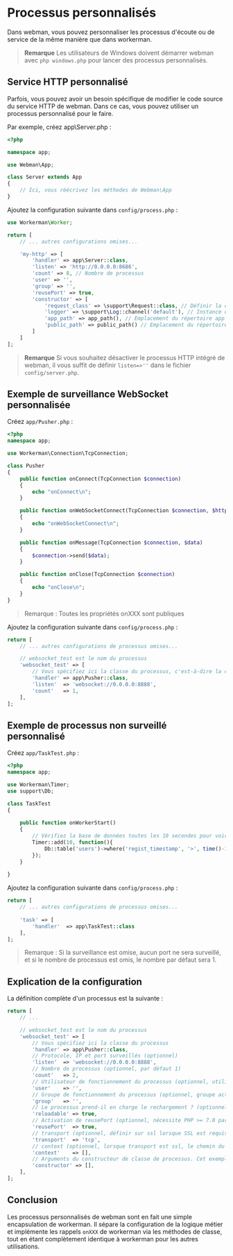 # Processus personnalisés

Dans webman, vous pouvez personnaliser les processus d'écoute ou de service de la même manière que dans workerman.

> **Remarque**
> Les utilisateurs de Windows doivent démarrer webman avec `php windows.php` pour lancer des processus personnalisés.

## Service HTTP personnalisé
Parfois, vous pouvez avoir un besoin spécifique de modifier le code source du service HTTP de webman. Dans ce cas, vous pouvez utiliser un processus personnalisé pour le faire.

Par exemple, créez app\Server.php :

```php
<?php

namespace app;

use Webman\App;

class Server extends App
{
    // Ici, vous réécrivez les méthodes de Webman\App
}
```

Ajoutez la configuration suivante dans `config/process.php` :

```php
use Workerman\Worker;

return [
    // ... autres configurations omises...

    'my-http' => [
        'handler' => app\Server::class,
        'listen' => 'http://0.0.0.0:8686',
        'count' => 8, // Nombre de processus
        'user' => '',
        'group' => '',
        'reusePort' => true,
        'constructor' => [
            'request_class' => \support\Request::class, // Définir la classe de requête
            'logger' => \support\Log::channel('default'), // Instance de journalisation
            'app_path' => app_path(), // Emplacement du répertoire app
            'public_path' => public_path() // Emplacement du répertoire public
        ]
    ]
];
```

> **Remarque**
> Si vous souhaitez désactiver le processus HTTP intégré de webman, il vous suffit de définir `listen=>''` dans le fichier `config/server.php`.

## Exemple de surveillance WebSocket personnalisée
Créez `app/Pusher.php` :

```php
<?php
namespace app;

use Workerman\Connection\TcpConnection;

class Pusher
{
    public function onConnect(TcpConnection $connection)
    {
        echo "onConnect\n";
    }

    public function onWebSocketConnect(TcpConnection $connection, $http_buffer)
    {
        echo "onWebSocketConnect\n";
    }

    public function onMessage(TcpConnection $connection, $data)
    {
        $connection->send($data);
    }

    public function onClose(TcpConnection $connection)
    {
        echo "onClose\n";
    }
}
```
> Remarque : Toutes les propriétés onXXX sont publiques

Ajoutez la configuration suivante dans `config/process.php` :

```php
return [
    // ... autres configurations de processus omises... 

    // websocket_test est le nom du processus
    'websocket_test' => [
        // Vous spécifiez ici la classe du processus, c'est-à-dire la classe Pusher définie ci-dessus
        'handler' => app\Pusher::class,
        'listen'  => 'websocket://0.0.0.0:8888',
        'count'   => 1,
    ],
];
```

## Exemple de processus non surveillé personnalisé
Créez `app/TaskTest.php` :

```php
<?php
namespace app;

use Workerman\Timer;
use support\Db;

class TaskTest
{
  
    public function onWorkerStart()
    {
        // Vérifiez la base de données toutes les 10 secondes pour voir s'il y a de nouveaux utilisateurs enregistrés
        Timer::add(10, function(){
            Db::table('users')->where('regist_timestamp', '>', time()-10)->get();
        });
    }
    
}
```
Ajoutez la configuration suivante dans `config/process.php` :

```php
return [
    // ... autres configurations de processus omises...
    
    'task' => [
        'handler'  => app\TaskTest::class
    ],
];
```
> Remarque : Si la surveillance est omise, aucun port ne sera surveillé, et si le nombre de processus est omis, le nombre par défaut sera 1.

## Explication de la configuration

La définition complète d'un processus est la suivante :

```php
return [
    // ... 

    // websocket_test est le nom du processus
    'websocket_test' => [
        // Vous spécifiez ici la classe du processus
        'handler' => app\Pusher::class,
        // Protocole, IP et port surveillés (optionnel)
        'listen'  => 'websocket://0.0.0.0:8888',
        // Nombre de processus (optionnel, par défaut 1)
        'count'   => 2,
        // Utilisateur de fonctionnement du processus (optionnel, utilisateur actuel par défaut)
        'user'    => '',
        // Groupe de fonctionnement du processus (optionnel, groupe actuel par défaut)
        'group'   => '',
        // Le processus prend-il en charge le rechargement ? (optionnel, par défaut vrai)
        'reloadable' => true,
        // Activation de reusePort (optionnel, nécessite PHP >= 7.0 par défaut à vrai)
        'reusePort'  => true,
        // transport (optionnel, définir sur ssl lorsque SSL est requis, par défaut à tcp)
        'transport'  => 'tcp',
        // context (optionnel, lorsque transport est ssl, le chemin du certificat doit être transmis)
        'context'    => [], 
        // Arguments du constructeur de classe de processus. Cet exemple montre les arguments du constructeur de la classe process\Pusher::class (optionnel)
        'constructor' => [],
    ],
];
```

## Conclusion
Les processus personnalisés de webman sont en fait une simple encapsulation de workerman. Il sépare la configuration de la logique métier et implémente les rappels `onXXX` de workerman via les méthodes de classe, tout en étant complètement identique à workerman pour les autres utilisations.
